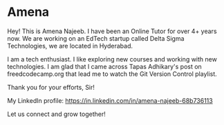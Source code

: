 # Amena

Hey! This is Amena Najeeb.
I have been an Online Tutor for over 4+ years now. 
We are working on an EdTech startup called Delta Sigma Technologies, we are located in Hyderabad.

I am a tech enthusiast. I like exploring new courses and working with new technologies.
I am glad that I came across Tapas Adhikary's post on freedcodecamp.org that lead me to watch the Git Version Control playlist.

Thank you for your efforts, Sir!

My LinkedIn profile: https://in.linkedin.com/in/amena-najeeb-68b736113

Let us connect and grow together!
